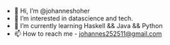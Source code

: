 - 👋 Hi, I’m @johanneshoher
- 👀 I’m interested in datascience and tech.
- 🌱 I’m currently learning Haskell && Java && Python 
- 📫 How to reach me - johannes252511@gmail.com

<!---
johanneshoher/johanneshoher is a ✨ special ✨ repository because its `README.md` (this file) appears on your GitHub profile.
You can click the Preview link to take a look at your changes.
--->
